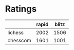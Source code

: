 # Ratings

|          | rapid | blitz |
|----------|-------|-------|
| lichess  | 2002 | 1506 |
| chesscom | 1601 | 1001 |
